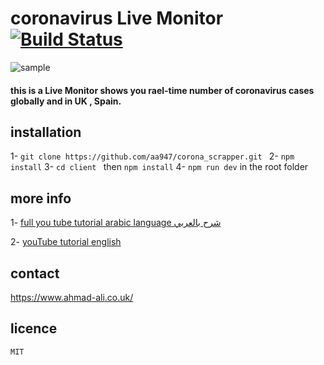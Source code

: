 # coronavirus Live Monitor [![Build Status](https://travis-ci.org/aa947/corona_scrapper.svg?branch=master)](https://travis-ci.org/aa947/corona_scrapper)

![sample](https://i.imgur.com/4QmQW0L.png)

#### this is a Live Monitor shows you rael-time number of coronavirus cases globally and in UK , Spain.

## installation 
 1- `git clone https://github.com/aa947/corona_scrapper.git `
 2- `npm install`
 3- `cd client ` then `npm install`
 4- `npm run dev` in the root folder
 
 ## more info 
 1- [full you tube tutorial arabic language شرح بالعربي](https://www.youtube.com/playlist?list=PLrMI74uzoMfmHqfyikZbCWh-HUW3i89Cn)
 
 2- [youTube tutorial english](https://www.youtube.com/playlist?list=PLrMI74uzoMflFfag4AZO1cAFi90WUdTcZ)
 
 ## contact
 https://www.ahmad-ali.co.uk/
 
 ## licence 
 `MIT`